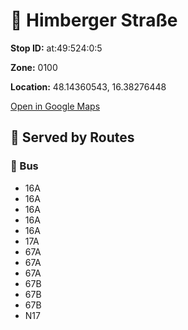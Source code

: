 # 🚉 Himberger Straße


**Stop ID:** at:49:524:0:5

**Zone:** 0100

**Location:** 48.14360543, 16.38276448

[Open in Google Maps](https://www.google.com/maps?q=48.14360543,16.38276448)

## 🚆 Served by Routes

### 🚌 Bus
- 16A
- 16A
- 16A
- 16A
- 16A
- 17A
- 67A
- 67A
- 67A
- 67B
- 67B
- 67B
- N17
